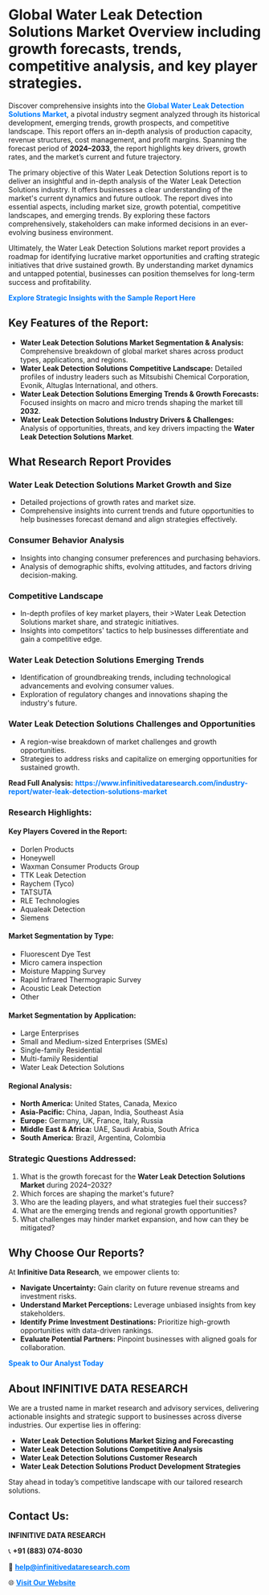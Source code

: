 <h1>Global Water Leak Detection Solutions Market Overview including growth forecasts, trends, competitive analysis, and key player strategies.</h1>
<p>
Discover comprehensive insights into the 
<a href="https://www.infinitivedataresearch.com/industry-report/water-leak-detection-solutions-market" rel="dofollow" style="color: #007BFF; text-decoration: none;"><strong>Global Water Leak Detection Solutions Market</strong></a>, a pivotal industry segment analyzed through its historical development, emerging trends, growth prospects, and competitive landscape. This report offers an in-depth analysis of production capacity, revenue structures, cost management, and profit margins. Spanning the forecast period of <strong>2024–2033</strong>, the report highlights key drivers, growth rates, and the market’s current and future trajectory.
</p>
<p>
The primary objective of this Water Leak Detection Solutions report is to deliver an insightful and in-depth analysis of the Water Leak Detection Solutions industry. It offers businesses a clear understanding of the market's current dynamics and future outlook. The report dives into essential aspects, including market size, growth potential, competitive landscapes, and emerging trends. By exploring these factors comprehensively, stakeholders can make informed decisions in an ever-evolving business environment.
</p>
<p>
Ultimately, the Water Leak Detection Solutions market report provides a roadmap for identifying lucrative market opportunities and crafting strategic initiatives that drive sustained growth. By understanding market dynamics and untapped potential, businesses can position themselves for long-term success and profitability.
</p>
<p>
<a href="https://www.infinitivedataresearch.com/request-sample/reportId=104177" style="color: #007BFF; text-decoration: none;"><strong>Explore Strategic Insights with the Sample Report Here</strong></a>
</p>

<h2>Key Features of the Report:</h2>
<ul>
<li><strong>Water Leak Detection Solutions Market Segmentation & Analysis:</strong> Comprehensive breakdown of global market shares across product types, applications, and regions.</li>
<li><strong>Water Leak Detection Solutions Competitive Landscape:</strong> Detailed profiles of industry leaders such as Mitsubishi Chemical Corporation, Evonik, Altuglas International, and others.</li>
<li><strong>Water Leak Detection Solutions Emerging Trends & Growth Forecasts:</strong> Focused insights on macro and micro trends shaping the market till <strong>2032</strong>.</li>
<li><strong>Water Leak Detection Solutions Industry Drivers & Challenges:</strong> Analysis of opportunities, threats, and key drivers impacting the <strong>Water Leak Detection Solutions Market</strong>.</li>
</ul>

<h2>What Research Report Provides</h2>
<h3>Water Leak Detection Solutions Market Growth and Size</h3>
<ul>
<li>Detailed projections of growth rates and market size.</li>
<li>Comprehensive insights into current trends and future opportunities to help businesses forecast demand and align strategies effectively.</li>
</ul>

<h3>Consumer Behavior Analysis</h3>
<ul>
<li>Insights into changing consumer preferences and purchasing behaviors.</li>
<li>Analysis of demographic shifts, evolving attitudes, and factors driving decision-making.</li>
</ul>

<h3>Competitive Landscape</h3>
<ul>
<li>In-depth profiles of key market players, their >Water Leak Detection Solutions market share, and strategic initiatives.</li>
<li>Insights into competitors' tactics to help businesses differentiate and gain a competitive edge.</li>
</ul>

<h3>Water Leak Detection Solutions Emerging Trends</h3>
<ul>
<li>Identification of groundbreaking trends, including technological advancements and evolving consumer values.</li>
<li>Exploration of regulatory changes and innovations shaping the industry's future.</li>
</ul>

<h3>Water Leak Detection Solutions Challenges and Opportunities</h3>
<ul>
<li>A region-wise breakdown of market challenges and growth opportunities.</li>
<li>Strategies to address risks and capitalize on emerging opportunities for sustained growth.</li>
</ul>
<p><strong>Read Full Analysis:</strong> <a href="https://www.infinitivedataresearch.com/industry-report/water-leak-detection-solutions-market" rel="dofollow" style="color: #007BFF; text-decoration: none;"><strong>https://www.infinitivedataresearch.com/industry-report/water-leak-detection-solutions-market</strong></a></p>
<h3>Research Highlights:</h3>
<h4>Key Players Covered in the Report:</h4>
<ul><li>Dorlen Products</li><li>Honeywell</li><li>Waxman Consumer Products Group</li><li>TTK Leak Detection</li><li>Raychem (Tyco)</li><li>TATSUTA</li><li>RLE Technologies</li><li>Aqualeak Detection</li><li>Siemens</li></ul>
<h4>Market Segmentation by Type:</h4>
<ul><li>Fluorescent Dye Test</li><li>Micro camera inspection</li><li>Moisture Mapping Survey</li><li>Rapid Infrared Thermograpic Survey</li><li>Acoustic Leak Detection</li><li>Other</li></ul>
<h4>Market Segmentation by Application:</h4>
<ul><li>Large Enterprises</li><li>Small and Medium-sized Enterprises (SMEs)</li><li>Single-family Residential</li><li>Multi-family Residential</li><li>Water Leak Detection Solutions</li></ul>

<h4>Regional Analysis:</h4>
<ul>
<li><strong>North America:</strong> United States, Canada, Mexico</li>
<li><strong>Asia-Pacific:</strong> China, Japan, India, Southeast Asia</li>
<li><strong>Europe:</strong> Germany, UK, France, Italy, Russia</li>
<li><strong>Middle East & Africa:</strong> UAE, Saudi Arabia, South Africa</li>
<li><strong>South America:</strong> Brazil, Argentina, Colombia</li>
</ul>

<h3>Strategic Questions Addressed:</h3>
<ol>
<li>What is the growth forecast for the <strong>Water Leak Detection Solutions Market</strong> during 2024–2032?</li>
<li>Which forces are shaping the market's future?</li>
<li>Who are the leading players, and what strategies fuel their success?</li>
<li>What are the emerging trends and regional growth opportunities?</li>
<li>What challenges may hinder market expansion, and how can they be mitigated?</li>
</ol>

<h2>Why Choose Our Reports?</h2>
<p>At <strong>Infinitive Data Research</strong>, we empower clients to:</p>
<ul>
<li><strong>Navigate Uncertainty:</strong> Gain clarity on future revenue streams and investment risks.</li>
<li><strong>Understand Market Perceptions:</strong> Leverage unbiased insights from key stakeholders.</li>
<li><strong>Identify Prime Investment Destinations:</strong> Prioritize high-growth opportunities with data-driven rankings.</li>
<li><strong>Evaluate Potential Partners:</strong> Pinpoint businesses with aligned goals for collaboration.</li>
</ul>
<p><a href="https://www.infinitivedataresearch.com/industry-report/water-leak-detection-solutions-market" rel="dofollow" style="color: #007BFF; text-decoration: none;"><strong>Speak to Our Analyst Today</strong></a></p>

<h2>About INFINITIVE DATA RESEARCH</h2>
<p>We are a trusted name in market research and advisory services, delivering actionable insights and strategic support to businesses across diverse industries. Our expertise lies in offering:</p>
<ul>
<li><strong>Water Leak Detection Solutions Market Sizing and Forecasting</strong></li>
<li><strong>Water Leak Detection Solutions Competitive Analysis</strong></li>
<li><strong>Water Leak Detection Solutions Customer Research</strong></li>
<li><strong>Water Leak Detection Solutions Product Development Strategies</strong></li>
</ul>
<p>Stay ahead in today’s competitive landscape with our tailored research solutions.</p>

<h2>Contact Us:</h2>
<p><strong>INFINITIVE DATA RESEARCH</strong></p>
<p>📞 <strong>+91 (883) 074-8030</strong></p>
<p>📧 <strong><a href="mailto:help@infinitivedataresearch.com" style="color: #007BFF;">help@infinitivedataresearch.com</a></strong></p>
<p>🌐 <strong><a href="https://www.infinitivedataresearch.com" rel="dofollow" style="color: #007BFF;">Visit Our Website</a></strong></p>